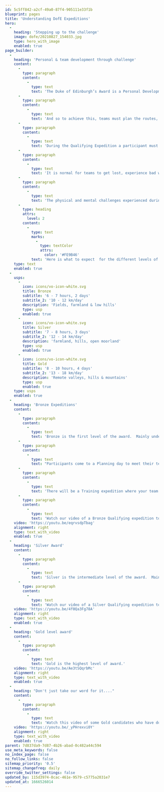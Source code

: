 ```yaml
---
id: 5c5ff842-a2cf-49a0-87f4-905111e33f1b
blueprint: pages
title: 'Understanding DofE Expeditions'
hero:
  -
    heading: 'Stepping up to the challenge'
    image: dofe/20210827_154033.jpg
    type: hero_with_image
    enabled: true
page_builder:
  -
    heading: 'Personal & team development through challenge'
    content:
      -
        type: paragraph
        content:
          -
            type: text
            text: 'The Duke of Edinburgh’s Award is a Personal Development programme made up of four sections.  The other 3 sections can be done as an individual but the Expedition section is a teamwork challenge. The Qualifying Expedition must be an unaccompanied journey, through unfamiliar terrain, carrying all the clothing, equipment and food that the team needs to keep themselves safe and healthy.'
      -
        type: paragraph
        content:
          -
            type: text
            text: 'And so to achieve this, teams must plan the routes, undertake technical training, then buy and pack appropriate clothing, equipment, food and medications. All with minimal adult assistance.'
      -
        type: paragraph
        content:
          -
            type: text
            text: 'During the Qualifying Expedition a participant must rely on themselves and their team for support and motivation whilst travelling, navigating, camping, cooking and dealing with problems and physical exertion.'
      -
        type: paragraph
        content:
          -
            type: text
            text: 'It is normal for teams to get lost, experience bad weather and have medical issues. It is also normal for the days to feel long and hard.  Campsites are basic, and everyone goes home sore and tired. '
      -
        type: paragraph
        content:
          -
            type: text
            text: 'The physical and mental challenges experienced during expeditions are varied and help a young person develop, personal responsibility, interpersonal skills and self esteem. All important attributes as they journey towards adulthood.'
      -
        type: heading
        attrs:
          level: 2
        content:
          -
            type: text
            marks:
              -
                type: textColor
                attrs:
                  color: '#FE9B46'
            text: 'Here is what to expect  for the different levels of award.....'
    type: text
    enabled: true
  -
    usps:
      -
        icon: icons/vo-icon-white.svg
        title: Bronze
        subtitle: '6 - 7 hours, 2 days'
        subtitle_2: '10 - 12 km/day'
        description: 'Fields, farmland & low hills'
        type: usp
        enabled: true
      -
        icon: icons/vo-icon-white.svg
        title: Silver
        subtitle: '7 - 8 hours, 3 days'
        subtitle_2: '12 - 14 km/day'
        description: 'farmland, hills, open moorland'
        type: usp
        enabled: true
      -
        icon: icons/vo-icon-white.svg
        title: Gold
        subtitle: '8 - 10 hours, 4 days'
        subtitle_2: '13 - 18 km/day'
        description: 'Remote valleys, hills & mountains'
        type: usp
        enabled: true
    type: usps
    enabled: true
  -
    heading: 'Bronze Expeditions'
    content:
      -
        type: paragraph
        content:
          -
            type: text
            text: 'Bronze is the first level of the award.  Mainly undertaken in Year 9 and 10.  It is an introduction to taking responsibility for yourself and your preparation.  An introduction to working in a team of 4 to 7 others, that may not be your friends.  '
      -
        type: paragraph
        content:
          -
            type: text
            text: "Participants come to a Planning day to meet their team, plan their route on a map, learn about clothing, equipment and plan what food they will bring and meals they will cook together.  There will be a session on 'Using a first aid kit & dealing with emergencies."
      -
        type: paragraph
        content:
          -
            type: text
            text: 'There will be a Training expedition where your team work with a trainer who will teach you how to use a map, put up tents and use a gas cooker to make meals. '
      -
        type: paragraph
        content:
          -
            type: text
            text: 'Watch our video of a Bronze Qualifying expedition to get a feel of what you will have to achieve as an individual and as a team.....'
    video: 'https://youtu.be/eqrvsdpTbag'
    alignment: right
    type: text_with_video
    enabled: true
  -
    heading: 'Silver Award'
    content:
      -
        type: paragraph
        content:
          -
            type: text
            text: 'Silver is the intermediate level of the award.  Mainly undertaken in Year 10 & 11.  It can build on Bronze, or you can start here if you have not done bronze.  It builds on taking responsibility for yourself and your preparation.  The team of 4 to 7 others may not be your friends.  '
      -
        type: paragraph
        content:
          -
            type: text
            text: 'Watch our video of a Silver Qualifying expedition to get a feel of what you will have to achieve as an individual and as a team.....'
    video: 'https://youtu.be/4f0Qa3Fg78A'
    alignment: right
    type: text_with_video
    enabled: true
  -
    heading: 'Gold level award'
    content:
      -
        type: paragraph
        content:
          -
            type: text
            text: 'Gold is the highest level of award.'
    video: 'https://youtu.be/Ae3tSQqrbMc'
    alignment: right
    type: text_with_video
    enabled: true
  -
    heading: "Don't just take our word for it...."
    content:
      -
        type: paragraph
        content:
          -
            type: text
            text: 'Watch this video of some Gold candidates who have done Bronze to Gold with us to hear their personal perspectives...'
    video: 'https://youtu.be/_yPHrexvi0Y'
    alignment: right
    type: text_with_video
    enabled: true
parent: 7d837da9-7d87-4b26-abad-0c482a44c594
use_meta_keywords: false
no_index_page: false
no_follow_links: false
sitemap_priority: '0.5'
sitemap_changefreq: daily
override_twitter_settings: false
updated_by: 115d3974-8cac-461e-9579-c5775a2031e7
updated_at: 1666526014
---
```


